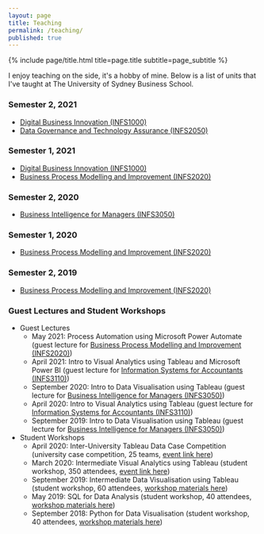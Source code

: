 ```yaml
---
layout: page
title: Teaching
permalink: /teaching/
published: true
---
```


<div class="page" markdown="1">

{% include page/title.html title=page.title subtitle=page_subtitle %}

I enjoy teaching on the side, it's a hobby of mine. Below is a list of units that I've taught at The University of Sydney Business School.

### Semester 2, 2021

- [Digital Business Innovation (INFS1000)](https://www.sydney.edu.au/units/INFS1000)
- [Data Governance and Technology Assurance (INFS2050)](https://www.sydney.edu.au/units/INFS2050)

### Semester 1, 2021

- [Digital Business Innovation (INFS1000)](https://www.sydney.edu.au/units/INFS1000)
- [Business Process Modelling and Improvement (INFS2020)](https://www.sydney.edu.au/units/INFS2020)

### Semester 2, 2020

- [Business Intelligence for Managers (INFS3050)](https://www.sydney.edu.au/units/INFS3050)

### Semester 1, 2020

- [Business Process Modelling and Improvement (INFS2020)](https://www.sydney.edu.au/units/INFS2020)

### Semester 2, 2019

- [Business Process Modelling and Improvement (INFS2020)](https://www.sydney.edu.au/units/INFS2020)

### Guest Lectures and Student Workshops

- Guest Lectures
  - May 2021: Process Automation using Microsoft Power Automate (guest lecture for [Business Process Modelling and Improvement (INFS2020)](https://www.sydney.edu.au/units/INFS2020))
  - April 2021: Intro to Visual Analytics using Tableau and Microsoft Power BI (guest lecture for [Information Systems for Accountants (INFS3110)](https://www.sydney.edu.au/units/INFS3110))
  - September 2020: Intro to Data Visualisation using Tableau (guest lecture for [Business Intelligence for Managers (INFS3050)](https://www.sydney.edu.au/units/INFS3050))
  - April 2020: Intro to Visual Analytics using Tableau (guest lecture for [Information Systems for Accountants (INFS3110)](https://www.sydney.edu.au/units/INFS3110))
  - September 2019: Intro to Data Visualisation using Tableau (guest lecture for [Business Intelligence for Managers (INFS3050)](https://www.sydney.edu.au/units/INFS3050))
- Student Workshops
  - April 2020: Inter-University Tableau Data Case Competition (university case competition, 25 teams, [event link here](https://usergroups.tableau.com/sydneydatacomp))
  - March 2020: Intermediate Visual Analytics using Tableau (student workshop, 350 attendees, [event link here](https://usergroups.tableau.com/usyd))
  - September 2019: Intermediate Data Visualisation using Tableau (student workshop, 60 attendees, [workshop materials here](https://jeffreycklo.github.io/workshops/))
  - May 2019: SQL for Data Analysis (student workshop, 40 attendees, [workshop materials here](https://jeffreycklo.github.io/workshops/))
  - September 2018: Python for Data Visualisation (student workshop, 40 attendees, [workshop materials here](https://jeffreycklo.github.io/workshops/))

